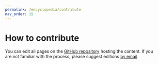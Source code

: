 ```yaml
---
permalink: /encyclopedia/contribute
nav_order: 15
---
```


# How to contribute

You can edit all pages on the [GitHub repository](https://github.com/ambanum/disinformation-encyclopedia) hosting the content. If you are not familiar with the process, please suggest editions [by email](mailto:beryl.bogui@diplomatie.gouv.fr?subject=Contribution).
